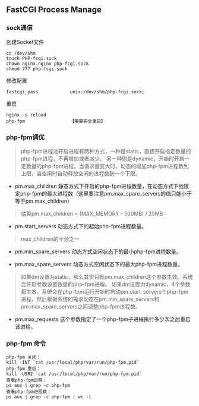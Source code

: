 ## FastCGI Process Manage

### sock通信
创建Socket文件
~~~
cd /dev/shm
touch PHP-fcgi.sock
chown nginx.nginx php-fcgi.sock
chmod 777 php-fcgi.sock
~~~

修改配置
~~~
fastcgi_pass            unix:/dev/shm/php-fcgi.sock;
~~~

重启
~~~
nginx -s reload
php-fpm                 【需要完全重启】
~~~

### php-fpm调优
> php-fpm进程池开启进程有两种方式，一种是static，直接开启指定数量的php-fpm进程，不再增加或者减少。
> 另一种则是dynamic，开始时开启一定数量的php-fpm进程，当请求量变大时，动态的增加php-fpm进程数到上限，当空闲时自动释放空闲的进程数到一个下限。

* pm.max_children
静态方式下开启的php-fpm进程数量，在动态方式下他限定php-fpm的最大进程数（这里要注意pm.max_spare_servers的值只能小于等于pm.max_children）
> 估算pm.max_children = (MAX_MEMORY - 500MB) / 25MB

* pm.start_servers
动态方式下的起始php-fpm进程数量。
> max_children的十分之一

* pm.min_spare_servers
动态方式空闲状态下的最小php-fpm进程数量。

* pm.max_spare_servers
动态方式空闲状态下的最大php-fpm进程数量。

> 如果dm设置为static，那么其实只有pm.max_children这个参数生效。系统会开启参数设置数量的php-fpm进程。
> 如果dm设置为dynamic，4个参数都生效。系统会在php-fpm运行开始时启动pm.start_servers个php-fpm进程，然后根据系统的需求动态在pm.min_spare_servers和pm.max_spare_servers之间调整php-fpm进程数。

* pm.max_requests
这个参数指定了一个php-fpm子进程执行多少次之后重启该进程。

### php-fpm 命令
~~~
php-fpm 关闭：
kill -INT `cat /usr/local/php/var/run/php-fpm.pid`
php-fpm 重启：
kill -USR2 `cat /usr/local/php/var/run/php-fpm.pid`
查看php-fpm进程：
ps aux | grep -c php-fpm
查看php-fpm进程数：
ps aux | grep -c php-fpm | wc -l
~~~
